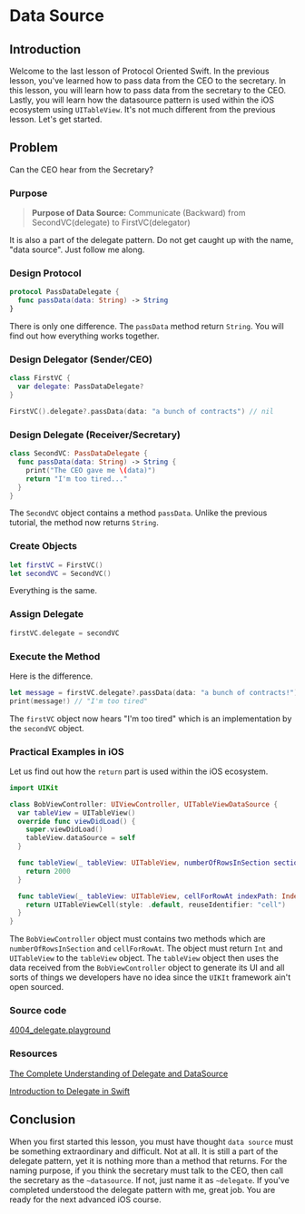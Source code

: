 # Data Source
## Introduction
Welcome to the last lesson of Protocol Oriented Swift. In the previous lesson, you've learned how to pass data from the CEO to the secretary. In this lesson, you will learn how to pass data from the secretary to the CEO. Lastly, you will learn how the datasource pattern is used within the iOS ecosystem using `UITableView`.  It's not much different from the previous lesson. Let's get started.

## Problem
Can the CEO hear from the Secretary?


### Purpose
> **Purpose of Data Source:** Communicate (Backward) from SecondVC(delegate) to FirstVC(delegator)

It is also a part of the delegate pattern. Do not get caught up with the name, "data source". Just follow me along.


### Design Protocol
```swift
protocol PassDataDelegate {
  func passData(data: String) -> String
}
```

There is only one difference. The `passData` method return `String`. You will find out how everything works together.


### Design Delegator (Sender/CEO)
```swift
class FirstVC {
  var delegate: PassDataDelegate?
}

FirstVC().delegate?.passData(data: "a bunch of contracts") // nil
```


### Design Delegate (Receiver/Secretary)
```swift
class SecondVC: PassDataDelegate {
  func passData(data: String) -> String {
    print("The CEO gave me \(data)")
    return "I'm too tired..."
  }
}
```

The `SecondVC` object contains a method `passData`. Unlike the previous tutorial, the method now returns `String`.

### Create Objects
```swift
let firstVC = FirstVC()
let secondVC = SecondVC()
```
Everything is the same.

### Assign Delegate
```swift
firstVC.delegate = secondVC
```

### Execute the Method
Here is the difference.
```swift
let message = firstVC.delegate?.passData(data: "a bunch of contracts!")
print(message!) // "I'm too tired"
```

The `firstVC` object now hears "I'm too tired" which is an implementation by the `secondVC` object.

### Practical Examples in iOS
Let us find out how the `return` part is used within the iOS ecosystem.

```swift
import UIKit

class BobViewController: UIViewController, UITableViewDataSource {
  var tableView = UITableView()
  override func viewDidLoad() {
    super.viewDidLoad()
    tableView.dataSource = self
  }

  func tableView(_ tableView: UITableView, numberOfRowsInSection section: Int) -> Int {
    return 2000
  }

  func tableView(_ tableView: UITableView, cellForRowAt indexPath: IndexPath) -> UITableViewCell {
    return UITableViewCell(style: .default, reuseIdentifier: "cell")
  }
}
```
The `BobViewController` object must contains two methods which are `numberOfRowsInSection` and `cellForRowAt`. The object must return `Int` and `UITableView` to the `tableView` object. The `tableView` object then uses the data received from the `BobViewController` object to generate its UI and all sorts of things we developers have no idea since the `UIKIt` framework ain't open sourced.

### Source code
[4004_delegate.playground](https://www.dropbox.com/sh/s2ttgjx7yhucyyu/AAC9ROxz-_X8yKy2wxJK_QLfa?dl=0)

### Resources
[The Complete Understanding of Delegate and DataSource](https://blog.bobthedeveloper.io/the-complete-understanding-of-swift-delegate-and-data-source-9c91ecd7f1)

[Introduction to Delegate in Swift](https://blog.bobthedeveloper.io/the-meaning-of-delegate-in-swift-347eaa9674d)

## Conclusion
When you first started this lesson, you must have thought `data source` must be something extraordinary and difficult. Not at all. It is still a part of the delegate pattern, yet it is nothing more than a method that returns. For the naming purpose, if you think the secretary must talk to the CEO, then call the secretary as the `~datasource`. If not, just name it as `~delegate`. If you've completed understood the delegate pattern with me, great job. You are ready for the next advanced iOS course.
